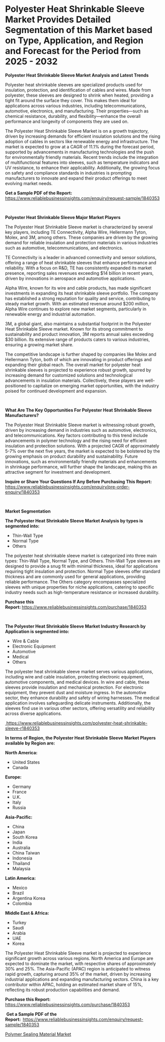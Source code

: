 <p><h1>Polyester Heat Shrinkable Sleeve Market Provides Detailed Segmentation of this Market based on Type, Application, and Region and Forecast for the Period from 2025 - 2032</h1></p><p><strong>Polyester Heat Shrinkable Sleeve Market Analysis and Latest Trends</strong></p>
<p><p>Polyester heat shrinkable sleeves are specialized products used for insulation, protection, and identification of cables and wires. Made from polyester, these sleeves are designed to shrink when heated, providing a tight fit around the surface they cover. This makes them ideal for applications across various industries, including telecommunications, automotive, electronics, and manufacturing. Their properties—such as chemical resistance, durability, and flexibility—enhance the overall performance and longevity of components they are used on.</p><p>The Polyester Heat Shrinkable Sleeve Market is on a growth trajectory, driven by increasing demands for efficient insulation solutions and the rising adoption of cables in sectors like renewable energy and infrastructure. The market is expected to grow at a CAGR of 11.1% during the forecast period, supported by advancements in manufacturing technologies and the push for environmentally friendly materials. Recent trends include the integration of multifunctional features into sleeves, such as temperature indicators and UV resistance, to enhance their applicability. Additionally, the growing focus on safety and compliance standards in industries is prompting manufacturers to innovate and expand their product offerings to meet evolving market needs.</p></p>
<p><strong>Get a Sample PDF of the Report:&nbsp;</strong> <a href="https://www.reliablebusinessinsights.com/enquiry/request-sample/1840353?utm_campaign=2177&utm_medium=2&utm_source=Github&utm_content=ia&utm_term=03022025&utm_id=polyester-heat-shrinkable-sleeve">https://www.reliablebusinessinsights.com/enquiry/request-sample/1840353</a></p>
<p>&nbsp;</p>
<p><strong>Polyester Heat Shrinkable Sleeve Major Market Players</strong></p>
<p><p>The Polyester Heat Shrinkable Sleeve market is characterized by several key players, including TE Connectivity, Alpha Wire, Hellermann Tyton, Molex, and 3M, among others. These companies are driven by the growing demand for reliable insulation and protection materials in various industries such as automotive, telecommunications, and electronics.</p><p>TE Connectivity is a leader in advanced connectivity and sensor solutions, offering a range of heat shrinkable sleeves that enhance performance and reliability. With a focus on R&D, TE has consistently expanded its market presence, reporting sales revenues exceeding $14 billion in recent years, driven by innovations in aerospace and automotive applications.</p><p>Alpha Wire, known for its wire and cable products, has made significant investments in expanding its heat shrinkable sleeve portfolio. The company has established a strong reputation for quality and service, contributing to steady market growth. With an estimated revenue around $200 million, Alpha Wire continues to explore new market segments, particularly in renewable energy and industrial automation.</p><p>3M, a global giant, also maintains a substantial footprint in the Polyester Heat Shrinkable Sleeve market. Known for its strong commitment to sustainability and product innovation, 3M reports annual sales exceeding $30 billion. Its extensive range of products caters to various industries, ensuring a growing market share.</p><p>The competitive landscape is further shaped by companies like Molex and Hellermann Tyton, both of which are innovating in product offerings and expanding their global reach. The overall market for polyester heat shrinkable sleeves is projected to experience robust growth, spurred by increasing demand for customized solutions and technological advancements in insulation materials. Collectively, these players are well-positioned to capitalize on emerging market opportunities, with the industry poised for continued development and expansion.</p></p>
<p>&nbsp;</p>
<p><strong>What Are The Key Opportunities For Polyester Heat Shrinkable Sleeve Manufacturers?</strong></p>
<p><p>The Polyester Heat Shrinkable Sleeve market is witnessing robust growth, driven by increasing demand in industries such as automotive, electronics, and telecommunications. Key factors contributing to this trend include advancements in polymer technology and the rising need for efficient insulation and protection solutions. With a projected CAGR of approximately 5-7% over the next five years, the market is expected to be bolstered by the growing emphasis on product durability and sustainability. Future innovations, such as environmentally friendly materials and enhancements in shrinkage performance, will further shape the landscape, making this an attractive segment for investment and development.</p></p>
<p><strong>Inquire or Share Your Questions If Any Before Purchasing This Report:</strong> <a href="https://www.reliablebusinessinsights.com/enquiry/pre-order-enquiry/1840353?utm_campaign=2177&utm_medium=2&utm_source=Github&utm_content=ia&utm_term=03022025&utm_id=polyester-heat-shrinkable-sleeve">https://www.reliablebusinessinsights.com/enquiry/pre-order-enquiry/1840353</a></p>
<p>&nbsp;</p>
<p><strong>Market Segmentation</strong></p>
<p><strong>The Polyester Heat Shrinkable Sleeve Market Analysis by types is segmented into:</strong></p>
<p><ul><li>Thin-Wall Type</li><li>Normal Type</li><li>Others</li></ul></p>
<p><p>The polyester heat shrinkable sleeve market is categorized into three main types: Thin-Wall Type, Normal Type, and Others. Thin-Wall Type sleeves are designed to provide a snug fit with minimal thickness, ideal for applications requiring tight insulation and protection. Normal Type sleeves offer standard thickness and are commonly used for general applications, providing reliable performance. The Others category encompasses specialized sleeves with unique properties for niche applications, catering to specific industry needs such as high-temperature resistance or increased durability.</p></p>
<p><strong>Purchase this Report:&nbsp;</strong><a href="https://www.reliablebusinessinsights.com/purchase/1840353?utm_campaign=2177&utm_medium=2&utm_source=Github&utm_content=ia&utm_term=03022025&utm_id=polyester-heat-shrinkable-sleeve">https://www.reliablebusinessinsights.com/purchase/1840353</a></p>
<p>&nbsp;</p>
<p><strong>The Polyester Heat Shrinkable Sleeve Market Industry Research by Application is segmented into:</strong></p>
<p><ul><li>Wire & Cable</li><li>Electronic Equipment</li><li>Automotive</li><li>Medical</li><li>Others</li></ul></p>
<p><p>The polyester heat shrinkable sleeve market serves various applications, including wire and cable insulation, protecting electronic equipment, automotive components, and medical devices. In wire and cable, these sleeves provide insulation and mechanical protection. For electronic equipment, they prevent dust and moisture ingress. In the automotive sector, they enhance durability and safety of wiring harnesses. The medical application involves safeguarding delicate instruments. Additionally, the sleeves find use in various other sectors, offering versatility and reliability across diverse applications.</p></p>
<p><a href="https://www.reliablebusinessinsights.com/polyester-heat-shrinkable-sleeve-r1840353?utm_campaign=2177&utm_medium=2&utm_source=Github&utm_content=ia&utm_term=03022025&utm_id=polyester-heat-shrinkable-sleeve">&nbsp;https://www.reliablebusinessinsights.com/polyester-heat-shrinkable-sleeve-r1840353</a></p>
<p><strong>In terms of Region, the Polyester Heat Shrinkable Sleeve Market Players available by Region are:</strong></p>
<p>
    <p> <strong> North America: </strong>
        <ul>
            <li>United States</li>
            <li>Canada</li>
        </ul>
        </p> 
    <p> <strong> Europe: </strong>
        <ul>
            <li>Germany</li>
            <li>France</li>
            <li>U.K.</li>
            <li>Italy</li>
            <li>Russia</li>
        </ul>
        </p> 
    <p> <strong> Asia-Pacific: </strong>
        <ul>
            <li>China</li>
            <li>Japan</li>
            <li>South Korea</li>
            <li>India</li>
            <li>Australia</li>
            <li>China Taiwan</li>
            <li>Indonesia</li>
            <li>Thailand</li>
            <li>Malaysia</li>
        </ul>
        </p> 
    <p> <strong> Latin America: </strong>
        <ul>
            <li>Mexico</li>
            <li>Brazil</li>
            <li>Argentina Korea</li>
            <li>Colombia</li>
        </ul>
        </p> 
    <p> <strong> Middle East & Africa: </strong>
        <ul>
            <li>Turkey</li>
            <li>Saudi</li>
            <li>Arabia</li>
            <li>UAE</li>
            <li>Korea</li>
        </ul>
    </p>
    </p>
<p><p>The Polyester Heat Shrinkable Sleeve market is projected to experience significant growth across various regions. North America and Europe are expected to dominate the market, with respective shares of approximately 30% and 25%. The Asia-Pacific (APAC) region is anticipated to witness rapid growth, capturing around 35% of the market, driven by increasing industrial applications and expanding manufacturing sectors. China is a key contributor within APAC, holding an estimated market share of 15%, reflecting its robust production capabilities and demand.</p></p>
<p><strong>Purchase this Report: </strong><a href="https://www.reliablebusinessinsights.com/purchase/1840353?utm_campaign=2177&utm_medium=2&utm_source=Github&utm_content=ia&utm_term=03022025&utm_id=polyester-heat-shrinkable-sleeve">https://www.reliablebusinessinsights.com/purchase/1840353</a></p>
<p>&nbsp;<strong>Get a Sample PDF of the Report:&nbsp;&nbsp;</strong><a href="https://www.reliablebusinessinsights.com/enquiry/request-sample/1840353?utm_campaign=2177&utm_medium=2&utm_source=Github&utm_content=ia&utm_term=03022025&utm_id=polyester-heat-shrinkable-sleeve">https://www.reliablebusinessinsights.com/enquiry/request-sample/1840353</a></p>
<p><strong></strong></p>
<p><p><a href="https://github.com/LilianFaulkner65/Market-Research-Report-List-1/blob/main/polymer-sealing-material-market.md?utm_campaign=2177&utm_medium=2&utm_source=Github&utm_content=ia&utm_term=03022025&utm_id=polyester-heat-shrinkable-sleeve">Polymer Sealing Material Market</a></p></p>